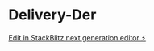 # Delivery-Der

[Edit in StackBlitz next generation editor ⚡️](https://stackblitz.com/~/github.com/Aji029/Delivery-Der)